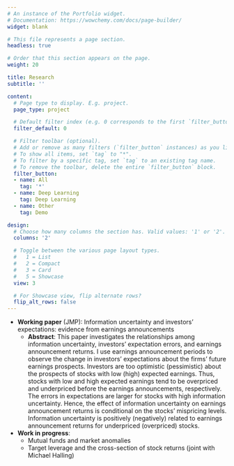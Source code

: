 ```yaml
---
# An instance of the Portfolio widget.
# Documentation: https://wowchemy.com/docs/page-builder/
widget: blank

# This file represents a page section.
headless: true

# Order that this section appears on the page.
weight: 20

title: Research
subtitle: ''

content:
  # Page type to display. E.g. project.
  page_type: project

  # Default filter index (e.g. 0 corresponds to the first `filter_button` instance below).
  filter_default: 0

  # Filter toolbar (optional).
  # Add or remove as many filters (`filter_button` instances) as you like.
  # To show all items, set `tag` to "*".
  # To filter by a specific tag, set `tag` to an existing tag name.
  # To remove the toolbar, delete the entire `filter_button` block.
  filter_button:
  - name: All
    tag: '*'
  - name: Deep Learning
    tag: Deep Learning
  - name: Other
    tag: Demo

design:
  # Choose how many columns the section has. Valid values: '1' or '2'.
  columns: '2'

  # Toggle between the various page layout types.
  #   1 = List
  #   2 = Compact
  #   3 = Card
  #   5 = Showcase
  view: 3

  # For Showcase view, flip alternate rows?
  flip_alt_rows: false
---
```


- **Working paper** (JMP): Information uncertainty and investors’ expectations: evidence from earnings announcements
  - **Abstract**: This paper investigates the relationships among information uncertainty, investors’ expectation errors, and earnings announcement returns. I use earnings announcement periods to observe the change in investors’ expectations about the firms’ future earnings prospects. Investors are too optimistic (pessimistic) about the prospects of stocks with low (high) expected earnings. Thus, stocks with low and high expected earnings tend to be overpriced and underpriced before the earnings announcements, respectively. The errors in expectations are larger for stocks with high information uncertainty. Hence, the effect of information uncertainty on earnings announcement returns is conditional on the stocks’ mispricing levels. Information uncertainty is positively (negatively) related to earnings announcement returns for underpriced (overpriced) stocks.
- **Work in progress**:
  - Mutual funds and market anomalies
  - Target leverage and the cross-section of stock returns (joint with Michael Halling)

